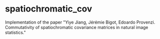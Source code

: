 # spatiochromatic_cov
Implementation of the paper "Yiye Jiang, Jérémie Bigot, Edoardo Provenzi. Commutativity of spatiochromatic covariance matrices in natural image statistics."
